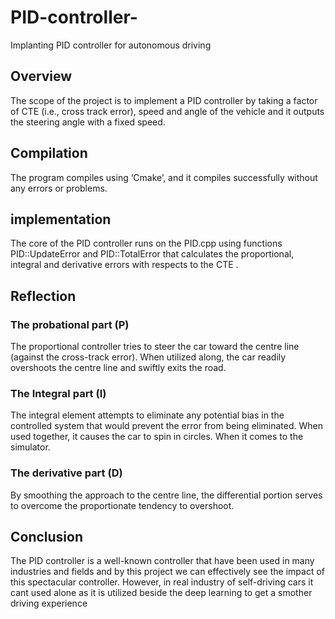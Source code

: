# PID-controller-
Implanting PID controller for autonomous driving 

## Overview
The scope of the project is to implement a PID controller by taking a factor of CTE (i.e., cross track error), speed and angle of the vehicle and it outputs the steering angle with a fixed speed. 

## Compilation 
The program compiles using ‘Cmake’, and it compiles successfully without any errors or problems. 

## implementation 
The core of the PID controller runs on the PID.cpp using functions PID::UpdateError and PID::TotalError that calculates the  proportional, integral and derivative errors with respects to the CTE . 

## Reflection 
### The probational part (P)
The proportional controller tries to steer the car toward the centre line (against the cross-track error). When utilized along, the car readily overshoots the centre line and swiftly exits the road.
### The Integral part (I)
The integral element attempts to eliminate any potential bias in the controlled system that would prevent the error from being eliminated. When used together, it causes the car to spin in circles. When it comes to the simulator.

### The derivative part (D)
By smoothing the approach to the centre line, the differential portion serves to overcome the proportionate tendency to overshoot. 

## Conclusion 
The PID controller is a well-known controller that have been used in many industries and fields and by this project we can effectively see the impact of this spectacular controller. However, in real industry of self-driving cars it cant used alone as it is utilized beside the deep learning to get a smother driving experience 
